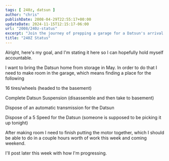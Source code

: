 ```yaml
---
tags: [ 240z, datsun ]
author: "chris"
publishDate: 2008-04-29T22:55:17+00:00
updateDate: 2024-11-15T12:15:17-06:00
url: "2008/240z-status"
excerpt: "Join the journey of prepping a garage for a Datsun's arrival: from organizing parts to reassembling the motor, step by step."
title: "240Z Status"
---
```


Alright, here's my goal, and I'm stating it here so I can hopefully hold myself accountable.

I want to bring the Datsun home from storage in May. In order to do that I need to make room in the garage, which means finding a place for the following

16 tires/wheels (headed to the basement)

Complete Datsun Suspension (disassemble and then take to basement)

Dispose of an automatic transmission for the Datsun

Dispose of a 5 Speed for the Datsun (someone is supposed to be picking it up tonight)

After making room I need to finish putting the motor together, which I should be able to do in a couple hours worth of work this week and coming weekend.

I'll post later this week with how I'm progressing.
